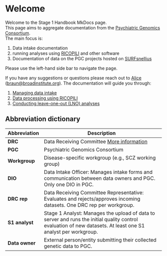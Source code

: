 # Welcome 

Welcome to the Stage 1 Handbook MkDocs page. <br>
This page aims to aggregate documentation from the [Psychiatric Genomics Consortium](https://pgc.unc.edu/). <br>
The main focus is: <br>
1. Data intake documentation <br>
2. running analyses using [RICOPILI](https://sites.google.com/a/broadinstitute.org/ricopili/) and other software <br>
3. Documentation of data on the PGC projects hosted on [SURFsnellius](https://www.surf.nl/en/services/snellius-the-national-supercomputer)  <br>

Please use the left-hand side bar to navigate the page. <br>

If you have any suggestions or questions please reach out to [Alice](mailto:braun@broadinstitute.org) (braun@broadinstitute.org).
The documentation will guide you through:<br>

1. [Managing data intake](1_Data_intake/0_Intake_steps.md)
2. [Data processing using RICOPILI]()
3. [Conducting leave-one-out (LNO) analyses](2_Leave_one_out/0_Leave-one-out.md)




## Abbreviation dictionary

| **Abbreviation** | **Description**                                                                                                           |
|------------------|---------------------------------------------------------------------------------------------------------------------------|
| **DRC**          | Data Receiving Committee [More information](https://pgc.unc.edu/for-researchers/data-receiving-committee/)                  |
| **PGC**          | Psychiatric Genomics Consortium                                                                                             |
| **Workgroup**    | Disease-specific workgroup (e.g., SCZ working group)                                                                        |
| **DIO**          | Data Intake Officer: Manages intake forms and communication between data owners and PGC. Only one DIO in PGC.              |
| **DRC rep**      | Data Receiving Committee Representative: Evaluates and rejects/approves incoming datasets. One DRC rep per workgroup.       |
| **S1 analyst**   | Stage 1 Analyst: Manages the upload of data to server and runs the initial quality control evaluation of new datasets. At least one S1 analyst per workgroup. |
| **Data owner**   | External person/entity submitting their collected genetic data to PGC.                                                     |


